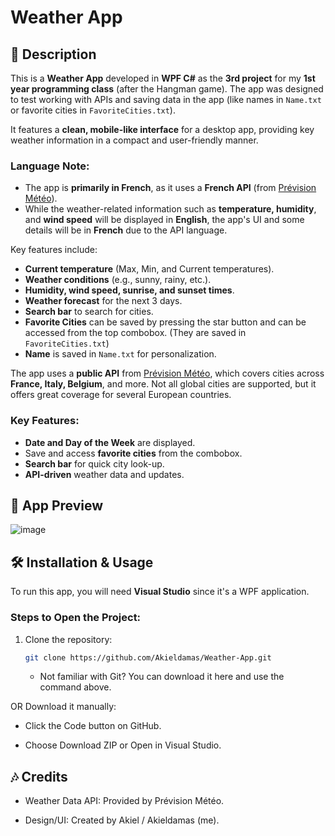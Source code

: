 # Weather App  

## 📝 Description  
This is a **Weather App** developed in **WPF C#** as the **3rd project** for my **1st year programming class** (after the Hangman game). The app was designed to test working with APIs and saving data in the app (like names in `Name.txt` or favorite cities in `FavoriteCities.txt`).  

It features a **clean, mobile-like interface** for a desktop app, providing key weather information in a compact and user-friendly manner.  

### **Language Note:**  
- The app is **primarily in French**, as it uses a **French API** (from [Prévision Météo](https://www.prevision-meteo.ch/)).  
- While the weather-related information such as **temperature, humidity**, and **wind speed** will be displayed in **English**, the app's UI and some details will be in **French** due to the API language.  

Key features include:  
- **Current temperature** (Max, Min, and Current temperatures).  
- **Weather conditions** (e.g., sunny, rainy, etc.).  
- **Humidity, wind speed, sunrise, and sunset times**.  
- **Weather forecast** for the next 3 days.  
- **Search bar** to search for cities.  
- **Favorite Cities** can be saved by pressing the star button and can be accessed from the top combobox. (They are saved in `FavoriteCities.txt`)
- **Name** is saved in `Name.txt` for personalization.  

The app uses a **public API** from [Prévision Météo](https://www.prevision-meteo.ch/), which covers cities across **France, Italy, Belgium**, and more. Not all global cities are supported, but it offers great coverage for several European countries.  

### Key Features:  
- **Date and Day of the Week** are displayed.  
- Save and access **favorite cities** from the combobox.  
- **Search bar** for quick city look-up.  
- **API-driven** weather data and updates.  

## 📸 App Preview  
![image](https://github.com/user-attachments/assets/e74b4e5a-a9f2-42f0-aafe-2568b0d9dc90)  

## 🛠️ Installation & Usage  
To run this app, you will need **Visual Studio** since it's a WPF application.  

### Steps to Open the Project:  
1. Clone the repository:  
   ```sh
   git clone https://github.com/Akieldamas/Weather-App.git
   ```
   * Not familiar with Git? You can download it here and use the command above.

OR Download it manually:

   * Click the Code button on GitHub.

   * Choose Download ZIP or Open in Visual Studio.



## 🎶 Credits
* Weather Data API: Provided by Prévision Météo.

* Design/UI: Created by Akiel / Akieldamas (me).
